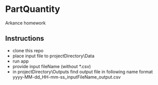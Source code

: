# PartQuantity
Arkance homework

## Instructions
- clone this repo
- place input file to projectDirectory\Data
- run app 
- provide input fileName (without *.csv)
- in projectDirectory\Outputs find output file in following name format yyyy-MM-dd_HH-mm-ss_inputFileName_output.csv
